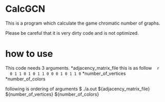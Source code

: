 # CalcGCN
This is a program which calculate the game chromatic number of graphs.

Please be careful that it is very dirty code and is not optimized.

# how to use
This code needs 3 arguments.
  *adjacency_matrix_file
    this is as follow
    ``` r
     0 1 1 0
     1 0 1 1
     0 0 0 1
     0 1 1 0
     ```
  *number_of_vertices
  *number_of_colors
  
following is ordering of arguments
$ ./a.out ${adjacency_matrix_file} ${number_of_vertices} ${number_of_colors}
